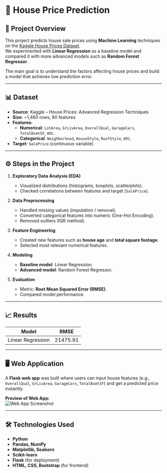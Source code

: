# 🏡 House Price Prediction

## 📌 Project Overview
This project predicts house sale prices using **Machine Learning** techniques on the [Kaggle House Prices Dataset](https://www.kaggle.com/c/house-prices-advanced-regression-techniques).  
We experimented with **Linear Regression** as a baseline model and compared it with more advanced models such as **Random Forest Regressor**.  

The main goal is to understand the factors affecting house prices and build a model that achieves low prediction error.

---

## 📊 Dataset
- **Source**: Kaggle – House Prices: Advanced Regression Techniques  
- **Size**: ~1,460 rows, 80 features  
- **Features**:
  - **Numerical**: `LotArea`, `GrLivArea`, `OverallQual`, `GarageCars`, `TotalBsmtSF`, etc.  
  - **Categorical**: `Neighborhood`, `HouseStyle`, `RoofStyle`, etc.  
- **Target**: `SalePrice` (continuous variable)

---

## ⚙️ Steps in the Project
1. **Exploratory Data Analysis (EDA)**  
   - Visualized distributions (histograms, boxplots, scatterplots).  
   - Checked correlations between features and target (`SalePrice`).  

2. **Data Preprocessing**  
   - Handled missing values (imputation / removal).  
   - Converted categorical features into numeric (One-Hot Encoding).  
   - Removed outliers (IQR method).  

3. **Feature Engineering**  
   - Created new features such as **house age** and **total square footage**.  
   - Selected most relevant numerical features.  

4. **Modeling**  
   - **Baseline model**: Linear Regression.  
   - **Advanced model**: Random Forest Regressor.  

5. **Evaluation**  
   - Metric: **Root Mean Squared Error (RMSE)**.  
   - Compared model performance.

---

## 📈 Results
| Model              | RMSE        |
|---------------------|-------------|
| Linear Regression   | 21475.91     |

---

## 🖥️ Web Application
A **Flask web app** was built where users can input house features (e.g., `OverallQual`, `GrLivArea`, `GarageCars`, `TotalBsmtSF`) and get a predicted price instantly.  

**Preview of Web App:**  
![Web App Screenshot](<img width="1912" height="922" alt="image" src="https://github.com/user-attachments/assets/6cab4997-3bc6-4097-a2a6-629751cb7356" />
)  

---

## 🛠️ Technologies Used
- **Python**
- **Pandas, NumPy**
- **Matplotlib, Seaborn**
- **Scikit-learn**
- **Flask** (for deployment)
- **HTML, CSS, Bootstrap** (for frontend)
